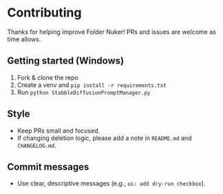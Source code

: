 # Contributing


Thanks for helping improve Folder Nuker! PRs and issues are welcome as time allows.


## Getting started (Windows)
1. Fork & clone the repo
2. Create a venv and `pip install -r requirements.txt`
3. Run `python StabbleDiffusionPromptManager.py`


## Style
- Keep PRs small and focused.
- If changing deletion logic, please add a note in `README.md` and `CHANGELOG.md`.


## Commit messages

- Use clear, descriptive messages (e.g., `ui: add dry-run checkbox`).
